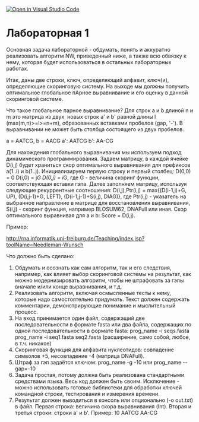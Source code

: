 [![Open in Visual Studio Code](https://classroom.github.com/assets/open-in-vscode-c66648af7eb3fe8bc4f294546bfd86ef473780cde1dea487d3c4ff354943c9ae.svg)](https://classroom.github.com/online_ide?assignment_repo_id=8628798&assignment_repo_type=AssignmentRepo)
# Лабораторная 1

Основная задача лабораторной - обдумать, понять и аккуратно реализовать алгоритм NW, приведенный ниже, а также всю обвязку к нему, которая будет использоваться в остальных лабораторных работах.

Итак, даны две строки, ключ, определяющий алфавит, ключ(и), определяющие скоринговую систему. На выходе мы должны получить оптимальное глобальное пАрное выравнивание и его оценку в данной скоринговой системе.

Что такое глобальное парное выравнивание?
Для строк a и b длиной n и m это матрица из двух  новых строк a' и b' равной длины l (max(m,n)>=l>=n+m), образованных вставками пробелов (gap, '-'). В выравнивании не может быть столбца состоящего из двух пробелов.

a = AATCG, b = AACG
a': AATCG
b': AA-CG

Для нахождения глобального выравнивания мы используем подход динамического программирования.
Задаем матрицу, в каждой ячейке D(i,j) будет храниться скор оптимального выравнивания для префиксов a(1..i) и b(1..j).
Инициализируем первую строку и первый столбец:
D(0,0) = 0
D(i,0) = j*G
D(0,j) = i*G, где G - величина скоринг функции, соответствующая вставки гэпа.
Далее заполняем матрицу, используя следующие рекуррентные соотношения:
D(i,j),Ptr(i,j) = max{(D(i-1,j)+G, UP), (D(i,j-1)+G, LEFT), (D(i-1,j-1)+S(i,j), DIAG)},
где Ptr(i,j) - указатель на выбранное направление в матрице для восстановления выравнивания,
S(i,j) - скоринг функция, например BLOSUM62, DNAFull или иная.
Скор оптимального выравнивая для a и b: Score = D(i,j).

Пример:

http://rna.informatik.uni-freiburg.de/Teaching/index.jsp?toolName=Needleman-Wunsch


Что должно быть сделано:
1. Обдумать и осознать как сам алгоритм, так и его следствия, например, как влияет выбор скоринговой системы на результат, как можно модернизировать алгоритм, чтобы не штрафовать за гэпы вначале и/или конце выравнивания, и т.д.
2. Реализовать алгоритм, включая осмысленные тесты к нему, которые надо самостоятельно придумать. Текст должен содержать комментарии, демонстрирующие понимание и мыслительный процесс.
3. На вход принимается один файл, содержащий две последовательности в формате fasta или два файла, содержащих по одной последовательности в формате fasta:
prog_name -i seqs.fasta
prog_name -i seq1.fasta seq2.fasta (расширение, само собой, любое, в т.ч. никакое)
4. Скоринговая функция для алфавита нуклеотидов: совпадение символов +5, несовпадение -4 (матрица DNAFull).
5. Штраф за гэп задаётся ключом:
prog_name -g -10 или
prog_name --gap=-10
6. Задача простая, потому должна быть реализована стандартными средствами языка. Весь код должен быть своим. Исключение - можно использовать готовые библиотеки для обработки ключей командной строки, тестирования и измерения времени.
7. Результат должен выводиться в консоль или опционально (-o out.txt) в файл. Первая строка: величина скора выравнивания (Int). Вторая и третья строки: строки a' и b'.
Пример:
10
AATCG
AA-CG
